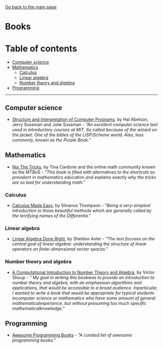 [Go back to the main page](https://github.com/world-class/REPL)

# Books
# Table of contents
<!-- vim-markdown-toc GFM -->

* [Computer science](#computer-science)
* [Mathematics](#mathematics)
    * [Calculus](#calculus)
    * [Linear algebra](#linear-algebra)
    * [Number theory and algebra](#number-theory-and-algebra)
* [Programming](#programming)

<!-- vim-markdown-toc -->

---

## Computer science
- [Structure and Interpretation of Computer Programs](https://mitpress.mit.edu/sites/default/files/sicp/index.html), by Hal Abelson, Jerry Sussman and Julie Sussman - *"An excellent computer science text used in introductory courses at MIT. So called because of the wizard on the jacket. One of the bibles of the LISP/Scheme world. Also, less commonly, known as the Purple Book."*

## Mathematics
- [Nix The Tricks](https://nixthetricks.com/index.html), by Tina Cardone and the online math community known as the MTBoS - *"This book is filled with alternatives to the shortcuts so prevalent in mathematics education and explains exactly why the tricks are so bad for understanding math."*

### Calculus
- [Calculus Made Easy](https://www.gutenberg.org/files/33283/33283-pdf.pdf), by Silvanus Thompson - *"Being a very-simplest introduction to those beautiful methods which are generally called by the terrifying names of the Differentia."*

### Linear algebra
- [Linear Algebra Done Right](http://linear.axler.net/LinearAbridged.pdf), by Sheldon Axler - *"The text focuses on the central goal of linear algebra: understanding the structure of linear operators on finite-dimensional vector spaces."*

### Number theory and algebra
- [A Computational Introduction to Number Theory and Algebra](https://shoup.net/ntb/ntb-v2.pdf), by Victor Shoup - *" My goal in writing this bookwas to provide an introduction to number theory and algebra, with an emphasison algorithms and applications, that would be accessible to a broad audience.  Inparticular, I wanted to write a book that would be appropriate for typical students incomputer science or mathematics who have some amount of general mathematicalexperience, but without presuming too much specific mathematicalknowledge."*

## Programming
- [Awesome Programming Books](https://github.com/majikarp/awesome-programming-books) - *"A curated list of awesome programming books."*
